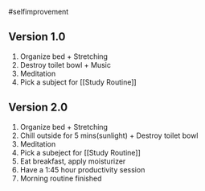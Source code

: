 #selfimprovement 

## Version 1.0
1) Organize bed + Stretching
2) Destroy toilet bowl + Music
3) Meditation
4) Pick a subject for [[Study Routine]]

## Version 2.0

1) Organize bed + Stretching
2) Chill outside for 5 mins(sunlight) + Destroy toilet bowl
3) Meditation
4) Pick a subeject for [[Study Routine]]
5) Eat breakfast, apply moisturizer
6) Have a 1:45 hour productivity session
7) Morning routine finished

